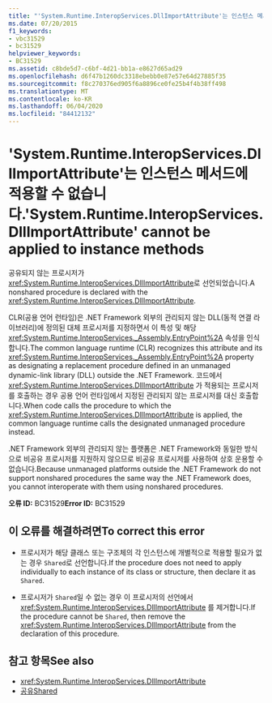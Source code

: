```yaml
---
title: "'System.Runtime.InteropServices.DllImportAttribute'는 인스턴스 메서드에 적용할 수 없습니다."
ms.date: 07/20/2015
f1_keywords:
- vbc31529
- bc31529
helpviewer_keywords:
- BC31529
ms.assetid: c8bde5d7-c6bf-4d21-bb1a-e8627d65ad29
ms.openlocfilehash: d6f47b1260dc3318ebebb0e87e57e64d27885f35
ms.sourcegitcommit: f8c270376ed905f6a8896ce0fe25b4f4b38ff498
ms.translationtype: MT
ms.contentlocale: ko-KR
ms.lasthandoff: 06/04/2020
ms.locfileid: "84412132"
---
```

# <a name="systemruntimeinteropservicesdllimportattribute-cannot-be-applied-to-instance-methods"></a><span data-ttu-id="ba8de-102">'System.Runtime.InteropServices.DllImportAttribute'는 인스턴스 메서드에 적용할 수 없습니다.</span><span class="sxs-lookup"><span data-stu-id="ba8de-102">'System.Runtime.InteropServices.DllImportAttribute' cannot be applied to instance methods</span></span>
<span data-ttu-id="ba8de-103">공유되지 않는 프로시저가 <xref:System.Runtime.InteropServices.DllImportAttribute>로 선언되었습니다.</span><span class="sxs-lookup"><span data-stu-id="ba8de-103">A nonshared procedure is declared with the <xref:System.Runtime.InteropServices.DllImportAttribute>.</span></span>  
  
 <span data-ttu-id="ba8de-104">CLR(공용 언어 런타임)은 .NET Framework 외부의 관리되지 않는 DLL(동적 연결 라이브러리)에 정의된 대체 프로시저를 지정하면서 이 특성 및 해당 <xref:System.Runtime.InteropServices._Assembly.EntryPoint%2A> 속성을 인식합니다.</span><span class="sxs-lookup"><span data-stu-id="ba8de-104">The common language runtime (CLR) recognizes this attribute and its <xref:System.Runtime.InteropServices._Assembly.EntryPoint%2A> property as designating a replacement procedure defined in an unmanaged dynamic-link library (DLL) outside the .NET Framework.</span></span> <span data-ttu-id="ba8de-105">코드에서 <xref:System.Runtime.InteropServices.DllImportAttribute> 가 적용되는 프로시저를 호출하는 경우 공용 언어 런타임에서 지정된 관리되지 않는 프로시저를 대신 호출합니다.</span><span class="sxs-lookup"><span data-stu-id="ba8de-105">When code calls the procedure to which the <xref:System.Runtime.InteropServices.DllImportAttribute> is applied, the common language runtime calls the designated unmanaged procedure instead.</span></span>  
  
 <span data-ttu-id="ba8de-106">.NET Framework 외부의 관리되지 않는 플랫폼은 .NET Framework와 동일한 방식으로 비공유 프로시저를 지원하지 않으므로 비공유 프로시저를 사용하여 상호 운용할 수 없습니다.</span><span class="sxs-lookup"><span data-stu-id="ba8de-106">Because unmanaged platforms outside the .NET Framework do not support nonshared procedures the same way the .NET Framework does, you cannot interoperate with them using nonshared procedures.</span></span>  
  
 <span data-ttu-id="ba8de-107">**오류 ID:** BC31529</span><span class="sxs-lookup"><span data-stu-id="ba8de-107">**Error ID:** BC31529</span></span>  
  
## <a name="to-correct-this-error"></a><span data-ttu-id="ba8de-108">이 오류를 해결하려면</span><span class="sxs-lookup"><span data-stu-id="ba8de-108">To correct this error</span></span>  
  
- <span data-ttu-id="ba8de-109">프로시저가 해당 클래스 또는 구조체의 각 인스턴스에 개별적으로 적용할 필요가 없는 경우 `Shared`로 선언합니다.</span><span class="sxs-lookup"><span data-stu-id="ba8de-109">If the procedure does not need to apply individually to each instance of its class or structure, then declare it as `Shared`.</span></span>  
  
- <span data-ttu-id="ba8de-110">프로시저가 `Shared`일 수 없는 경우 이 프로시저의 선언에서 <xref:System.Runtime.InteropServices.DllImportAttribute> 를 제거합니다.</span><span class="sxs-lookup"><span data-stu-id="ba8de-110">If the procedure cannot be `Shared`, then remove the <xref:System.Runtime.InteropServices.DllImportAttribute> from the declaration of this procedure.</span></span>  
  
## <a name="see-also"></a><span data-ttu-id="ba8de-111">참고 항목</span><span class="sxs-lookup"><span data-stu-id="ba8de-111">See also</span></span>

- <xref:System.Runtime.InteropServices.DllImportAttribute>
- [<span data-ttu-id="ba8de-112">공유</span><span class="sxs-lookup"><span data-stu-id="ba8de-112">Shared</span></span>](../language-reference/modifiers/shared.md)
